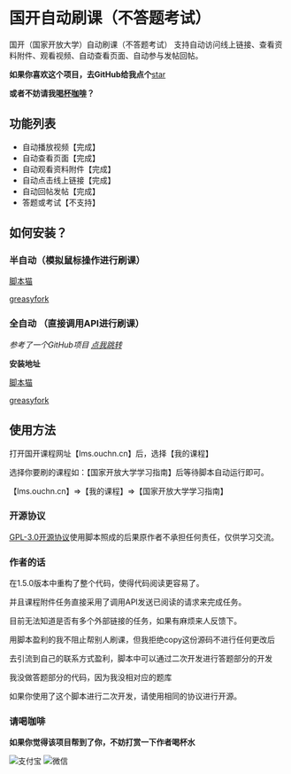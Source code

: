 <!--
 * @Author: 白羽
 * @Date: 2023-04-21 14:32:53
 * @LastEditors: 白羽
 * @LastEditTime: 2023-05-31 16:36:15
 * @FilePath: \lmsTech\README.md
 * @Description: 
-->
# 国开自动刷课（不答题考试）

国开（国家开放大学）自动刷课（不答题考试） 支持自动访问线上链接、查看资料附件、观看视频、自动查看页面、自动参与发帖回帖。

**如果你喜欢这个项目，去GitHub给我点个**[star](https://github.com/1665169869/lmsTech)

**或者不妨请我[喝杯咖啡](#请喝咖啡)？**

## 功能列表

- 自动播放视频【完成】
- 自动查看页面【完成】
- 自动观看资料附件【完成】
- 自动点击线上链接【完成】
- 自动回帖发帖【完成】
- 答题或考试【不支持】


## 如何安装？

### 半自动（模拟鼠标操作进行刷课）

[脚本猫](https://scriptcat.org/script-show-page/740/)

[greasyfork](https://greasyfork.org/zh-CN/scripts/464459-%E5%9B%BD%E5%BC%80%E8%87%AA%E5%8A%A8%E5%88%B7%E8%AF%BE-%E4%B8%8D%E7%AD%94%E9%A2%98%E8%80%83%E8%AF%95)

### 全自动 （直接调用API进行刷课）

*参考了一个GitHub项目 [点我跳转](https://github.com/windfgg/TestPuppeteerSharp)*

**安装地址**

[脚本猫](https://scriptcat.org/script-show-page/986/)

[greasyfork](https://greasyfork.org/zh-CN/scripts/464733-%E8%B0%83%E7%94%A8%E5%9B%BD%E5%BC%80api%E8%87%AA%E5%8A%A8%E5%88%B7%E8%AF%BE-%E4%B8%8D%E7%AD%94%E9%A2%98%E8%80%83%E8%AF%95)


## 使用方法

打开国开课程网址【lms.ouchn.cn】后，选择【我的课程】

选择你要刷的课程如：【国家开放大学学习指南】后等待脚本自动运行即可。

【lms.ouchn.cn】=>【我的课程】=>【国家开放大学学习指南】

### 开源协议

[GPL-3.0开源协议](https://www.gnu.org/licenses/gpl-3.0)使用脚本照成的后果原作者不承担任何责任，仅供学习交流。


### 作者的话

在1.5.0版本中重构了整个代码，使得代码阅读更容易了。

并且课程附件任务直接采用了调用API发送已阅读的请求来完成任务。

目前无法知道是否有多个外部链接的任务，如果有麻烦来人反馈下。

用脚本盈利的我不阻止帮别人刷课，但我拒绝copy这份源码不进行任何更改后

去引流到自己的联系方式盈利，脚本中可以通过二次开发进行答题部分的开发

我没做答题部分的代码，因为我没相对应的题库

如果你使用了这个脚本进行二次开发，请使用相同的协议进行开源。

### 请喝咖啡

**如果你觉得该项目帮到了你，不妨打赏一下作者喝杯水**

![支付宝](https://scriptcat.org/api/v2/resource/image/defQHUibBxVdi4Dh)
![微信](https://scriptcat.org/api/v2/resource/image/vXBuy3dpHLmw1xAt)